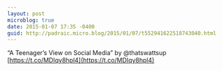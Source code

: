 ```yaml
---
layout: post
microblog: true
date: 2015-01-07 17:35 -0400
guid: http://padraic.micro.blog/2015/01/07/t552941622518743040.html
---
```

“A Teenager’s View on Social Media” by @thatswattsup [https://t.co/MDIqy8hpl4](https://t.co/MDIqy8hpl4)
